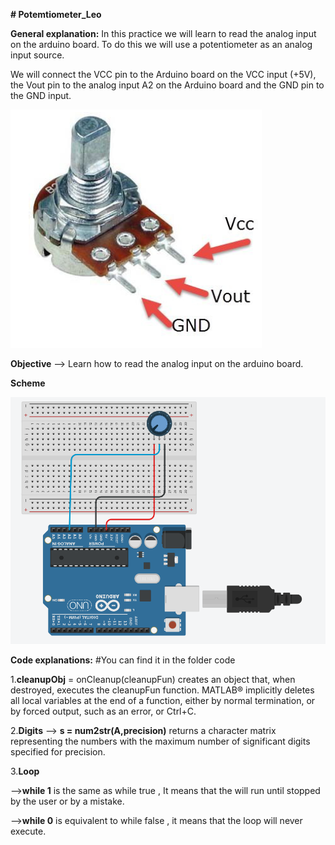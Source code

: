**# Potemtiometer_Leo**

**General explanation:**
In this practice we will learn to read the analog input on the arduino board. To do this we will use a potentiometer as an analog input source.

We will connect the VCC pin to the Arduino board on the VCC input (+5V), the Vout pin to the analog input A2 on the Arduino board and the GND pin to the GND input.

![Potentiometer-Scheme](https://github.com/roboticsuic/ArduinoMatlab/blob/master/Potentiometer-Leo/Schemes/Potentiometer.PNG)

**Objective** --> Learn how to read the analog input on the arduino board.

**Scheme**

![Scheme](https://github.com/roboticsuic/ArduinoMatlab/blob/master/Potentiometer-Leo/Schemes/SchemeTinkerCad.PNG)

**Code explanations:** #You can find it in the folder code

1.**cleanupObj** = onCleanup(cleanupFun) creates an object that, when destroyed, executes the cleanupFun function. MATLAB® implicitly deletes all local variables at the end of a function, either by normal termination, or by forced output, such as an error, or Ctrl+C.

2.**Digits** --> **s = num2str(A,precision)** returns a character matrix representing the numbers with the maximum number of significant digits specified for precision.

3.**Loop** 

-->**while 1** is the same as while true , It means that the will run until stopped by the user or by a mistake. 

-->**while 0** is equivalent to while false , it means that the loop will never execute.
